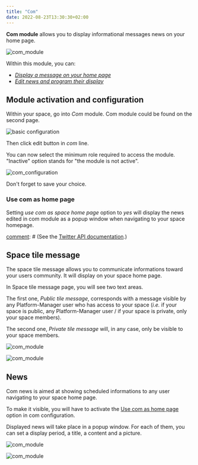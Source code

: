 ```yaml
---
title: "Com"
date: 2022-08-23T13:30:30+02:00
---
```


**Com module** allows you to display informational messages news on your home page.

![com_module](../../../com_module_5.png)

Within this module, you can:
- [*Display a message on your home page*](./#space-tile-message)
- [*Edit news and program their display*](./#news)

## Module activation and configuration

Within your space, go into *Com* module. Com module could be found on the second page.

![basic configuration](../../../basic_configuration_1.png)

Then click edit button in *com* line.

You can now select the minimum role required to access the module. "Inactive" option stands for "the module is not active".

![com_configuration](../../../com_module_0.png)

Don't forget to save your choice.

### Use com as home page

Setting *use com as space home page* option to *yes* will display the news edited in com module as a popup window when navigating to your space homepage.

[comment]: # (### Link with Twitter)

[comment]: # (See the [Twitter API documentation](https://developer.twitter.com/en/docs/twitter-api/getting-started/getting-access-to-the-twitter-api).)

## Space tile message

The space tile message allows you to communicate informations toward your users community. It will display on your space home page.

In Space tile message page, you will see two text areas.

The first one, *Public tile message*, corresponds with a message visible by any Platform-Manager user who has access to your space (_i.e._ if your space is public, any Platform-Manager user / if your space is private, only your space members).

The second one, *Private tile message* will, in any case, only be visible to your space members.

![com_module](../../../com_module_1.png)

![com_module](../../../com_module_2.png)

## News

Com news is aimed at showing scheduled informations to any user navigating to your space home page.

To make it visible, you will have to activate the [Use com as home page](./#use-com-as-home-page) option in com configuration.

Displayed news will take place in a popup window. For each of them, you can set a display period, a title, a content and a picture.

![com_module](../../../com_module_3.png)

![com_module](../../../com_module_4.png)
